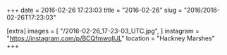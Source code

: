 +++
date = 2016-02-26 17:23:03
title = "2016-02-26"
slug = "2016/2016-02-26T17:23:03"

[extra]
images = [
    "/2016-02-26_17-23-03_UTC.jpg",
]
instagram = "https://instagram.com/p/BCQfmwqIIJL"
location = "Hackney Marshes"
+++

